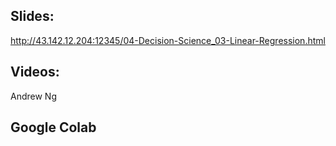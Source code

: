 ## Slides:


http://43.142.12.204:12345/04-Decision-Science_03-Linear-Regression.html



## Videos:
Andrew Ng

## Google Colab

